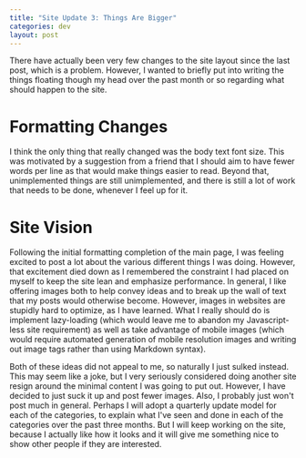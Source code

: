 ```yaml
---
title: "Site Update 3: Things Are Bigger"
categories: dev
layout: post
---
```

There have actually been very few changes to the site layout since the last post, which is a problem. However, I wanted to briefly put into writing the things floating though my head over the past month or so regarding what should happen to the site.

# Formatting Changes

I think the only thing that really changed was the body text font size. This was motivated by a suggestion from a friend that I should aim to have fewer words per line as that would make things easier to read. Beyond that, unimplemented things are still unimplemented, and there is still a lot of work that needs to be done, whenever I feel up for it.

# Site Vision

Following the initial formatting completion of the main page, I was feeling excited to post a lot about the various different things I was doing. However, that excitement died down as I remembered the constraint I had placed on myself to keep the site lean and emphasize performance. In general, I like offering images both to help convey ideas and to break up the wall of text that my posts would otherwise become. However, images in websites are stupidly hard to optimize, as I have learned. What I really should do is implement lazy-loading (which would leave me to abandon my Javascript-less site requirement) as well as take advantage of mobile images (which would require automated generation of mobile resolution images and writing out image tags rather than using Markdown syntax). 

Both of these ideas did not appeal to me, so naturally I just sulked instead. This may seem like a joke, but I very seriously considered doing another site resign around the minimal content I was going to put out. However, I have decided to just suck it up and post fewer images. Also, I probably just won't post much in general. Perhaps I will adopt a quarterly update model for each of the categories, to explain what I've seen and done in each of the categories over the past three months. But I will keep working on the site, because I actually like how it looks and it will give me something nice to show other people if they are interested.
